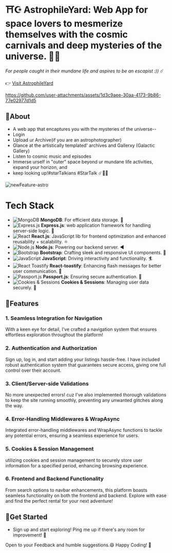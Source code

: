 # ⛩️☪️ AstrophileYard: Web App for space lovers to mesmerize themselves with the cosmic carnivals and deep mysteries of the universe. 🌟🌊
  <em>For people caught in their mundane life and aspires to be an escapist :))</em> ☄️

👉 [Visit AstrophileYard](https://astrophileyard.onrender.com)

https://github.com/user-attachments/assets/1d3c9aee-30aa-4173-9b86-77e02977d1d5

## 🎇About
-  A web app that encaptures you with the mysteries of the universe--
-  Login 
-  Upload ur Archive(if you are an astrophotographer)
-  Glance at the artistically templated' archives and Gallerxy (Galactic Gallery)
-  Listen to cosmic music and episodes
-  Immerse urself in "outer" space beyond ur mundane life activities, expand your horizon, and
-  keep looking up!#starTalkians #StarTalk ☄️🌠✨ 

![newFeature-astro](https://github.com/user-attachments/assets/193d4159-69c1-462f-be02-254c1092422a)


# Tech Stack

- ![MongoDB](https://img.shields.io/badge/MongoDB-4EA94B?style=for-the-badge&logo=mongodb&logoColor=white) **MongoDB**: For efficient data storage. 🏪
- ![Express.js](https://img.shields.io/badge/Express.js-000000?style=for-the-badge&logo=express&logoColor=white) **Express.js**: web application framework for handling server-side logic. 🧮
- ![React](https://img.shields.io/badge/React-61DAFB?style=for-the-badge&logo=react&logoColor=black) **React.js**: JavaScript lib for frontend optimization and enhanced reusability + scalability. ⚛️
- ![Node.js](https://img.shields.io/badge/Node.js-339933?style=for-the-badge&logo=nodedotjs&logoColor=white) **Node.js**: Powering our backend server. ◀️
- ![Bootstrap](https://img.shields.io/badge/Bootstrap-7952B3?style=for-the-badge&logo=bootstrap&logoColor=white) **Bootstrap**: Crafting sleek and responsive UI components. 🌙
- ![JavaScript](https://img.shields.io/badge/JavaScript-F7DF1E?style=for-the-badge&logo=javascript&logoColor=black) **JavaScript**: Driving interactivity and functionality. 🏄
- ![React Toastify](https://img.shields.io/badge/React_Toastify-FFDD00?style=for-the-badge&logo=react&logoColor=black) **React-toastify**: Enhancing flash messages for better user communication. 🔦
- ![Passport.js](https://img.shields.io/badge/Passport.js-34E27A?style=for-the-badge&logo=passport&logoColor=black) **Passport.js**: Ensuring secure authentication. 🛂
- ![Cookies & Sessions](https://img.shields.io/badge/Cookies_&_Sessions-FB7D24?style=for-the-badge&logo=internetexplorer&logoColor=white) **Cookies & Sessions**: Managing user data securely. 🍪

  
## 🎇Features

### 1. Seamless Integration for Navigation
With a keen eye for detail, I've crafted a navigation system that ensures effortless exploration throughout the platform!

### 2. Authentication and Authorization
Sign up, log in, and start adding your listings hassle-free. I have included robust authentication system that guarantees secure access, giving one full control over their account.

### 3. Client/Server-side Validations
No more unexpected errors! cuz I've also implemented thorough validations to keep the site running smoothly, preventing any unwanted glitches along the way.

### 4. Error-Handling Middlewares & WrapAsync
Integrated error-handling middlewares and WrapAsync functions to tackle any potential errors, ensuring a seamless experience for users.

### 5. Cookies & Session Management
 utilizing cookies and session management to securely store user information for a specified period, enhancing browsing experience.

### 6. Frontend and Backend Functionality
From search options to navbar enhancements, this platform boasts seamless functionality on both the frontend and backend. Explore with ease and find the perfect rental for your next adventure!


## 🎇Get Started

-  Sign up and start exploring! Ping me up if there's any room for improvement! 📩

Open to your Feedback and humble suggestions.😄
Happy Coding! 🌟
